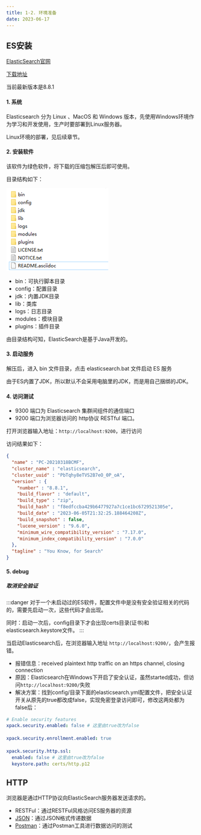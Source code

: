 ```yaml
---
title: 1-2. 环境准备
date: 2023-06-17
---
```

## ES安装
[ElasticSearch官网](https://www.elastic.co/cn/)

[下载地址](https://www.elastic.co/cn/downloads/past-releases#elasticsearch)

当前最新版本是8.8.1

#### 1. 系统
Elasticsearch 分为 Linux 、MacOS 和 Windows 版本，先使用Windows环境作为学习和开发使用，生产时要部署到Linux服务器。

Linux环境的部署，见后续章节。

#### 2. 安装软件
该软件为绿色软件，将下载的压缩包解压后即可使用。

目录结构如下：

![1-2-1](/img/sql/es/1-2-1.jpg)

- bin：可执行脚本目录
- config：配置目录
- jdk：内置JDK目录
- lib：类库
- logs：日志目录
- modules：模块目录
- plugins：插件目录

由目录结构可知，ElasticSearch是基于Java开发的。
#### 3. 启动服务
解压后，进入 bin 文件目录，点击 elasticsearch.bat 文件启动 ES 服务

由于ES内置了JDK，所以默认不会采用电脑里的JDK，而是用自己捆绑的JDK。

#### 4. 访问测试
- 9300 端口为 Elasticsearch 集群间组件的通信端口
- 9200 端口为浏览器访问的 http协议 RESTful 端口。

打开浏览器输入地址：`http://localhost:9200`，进行访问

访问结果如下：
```json
{
  "name" : "PC-20210318BCMF",
  "cluster_name" : "elasticsearch",
  "cluster_uuid" : "PbTqhy8eTVS2B7eO_0P_oA",
  "version" : {
    "number" : "8.8.1",
    "build_flavor" : "default",
    "build_type" : "zip",
    "build_hash" : "f8edfccba429b6477927a7c1ce1bc6729521305e",
    "build_date" : "2023-06-05T21:32:25.188464208Z",
    "build_snapshot" : false,
    "lucene_version" : "9.6.0",
    "minimum_wire_compatibility_version" : "7.17.0",
    "minimum_index_compatibility_version" : "7.0.0"
  },
  "tagline" : "You Know, for Search"
}
```


#### 5. debug
##### 取消安全验证
:::danger
对于一个未启动过的ES软件，配置文件中是没有安全验证相关的代码的，需要先启动一次，这些代码才会出现。

同时：启动一次后，config目录下才会出现certs目录(证书)和elasticsearch.keystore文件。
:::

当启动Elasticsearch后，在浏览器输入地址 `http://localhost:9200/`，会产生报错。

- 报错信息：received plaintext http traffic on an https channel, closing connection 
- 原因：Elasticsearch在Windows下开启了安全认证，虽然started成功，但访问`http://localhost:9200/`失败
- 解决方案：找到config/目录下面的elasticsearch.yml配置文件，把安全认证开关从原先的true都改成false，实现免密登录访问即可，修改这两处都为false后：
```yml
# Enable security features
xpack.security.enabled: false # 这里由true改为false

xpack.security.enrollment.enabled: true

xpack.security.http.ssl:
  enabled: false # 这里由true改为false
  keystore.path: certs/http.p12
```



## HTTP
浏览器是通过HTTP协议向ElasticSearch服务器发送请求的。

- RESTFul：通过RESTFul风格访问ES服务器的资源
- [JSON](https://aaronjinno.github.io/front-doc/basic/js/8.%E5%85%B6%E4%BB%96/8-3.json.html)：通过JSON格式传递数据
- [Postman](https://www.postman.com/)：通过Postman工具进行数据访问的测试